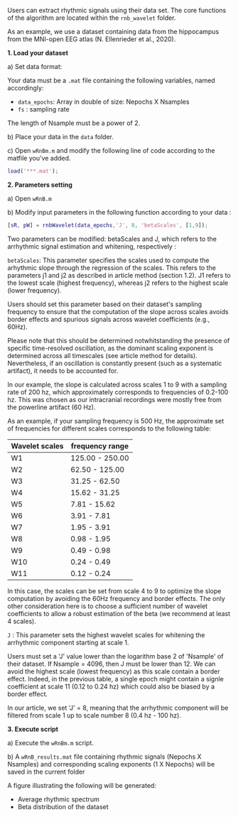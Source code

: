 Users can extract rhythmic signals using their data set. The core functions of the algorithm are located within the `rnb_wavelet` folder. 

As an example, we use a dataset containing data from the hippocampus from the MNI-open EEG atlas (N. Ellenrieder et al., 2020).

**1. Load your dataset**

a) Set data format:

  Your data must be a `.mat` file containing the following variables, named accordingly:
  - `data_epochs`: Array in double of size: Nepochs X Nsamples
  - `fs` : sampling rate 

   The length of Nsample must be a power of 2.
   
b) Place your data in the `data` folder.

c) Open `wRnBm.m` and modify the following line of code according to the matfile you've added.

```matlab
load('***.mat');
```

**2. Parameters setting**

a) Open `wRnB.m`

b) Modify input parameters  in the following function according to your data :

```matlab
[sR, pW] = rnbWavelet(data_epochs,'J', 8, 'betaScales', [1,9]);
```
Two parameters can be modified: betaScales and J, which refers to the arrhythmic signal estimation and whitening, respectively : 

`betaScales`: This parameter specifies the scales used to compute the arhythmic slope through the regression of the scales. This refers to the parameters j1 and j2 as described in article method (section 1.2).
J1 refers to the lowest scale (highest frequency), whereas j2 refers to the highest scale (lower frequency). 

Users should set this parameter based on their dataset's sampling frequency to ensure that the computation of the slope across scales avoids border effects and spurious signals across wavelet coefficients (e.g., 60Hz).

Please note that this should be determined notwhitstanding the presence of specific time-resolved oscillation, as the dominant scaling exponent is determined across all timescales (see article method for details). Nevertheless, if an oscillation is constantly present (such as a systematic artifact), it needs to be accounted for.

In our example, the slope is calculated across scales 1 to 9 with a sampling rate of 200 hz, which approximately corresponds to frequencies of 0.2-100 hz. This was chosen as our intracranial recordings were mostly free from the powerline artifact (60 Hz).

As an example, if your sampling frequency is 500 Hz, the approximate set of frequencies for different scales corresponds to the following table:

| Wavelet scales | frequency range |
|----------------|-----------------|
|       W1       |  125.00 - 250.00|
|       W2       |   62.50 - 125.00|
|       W3       |   31.25 - 62.50 |
|       W4       |   15.62 - 31.25 |
|       W5       |    7.81 - 15.62 |
|       W6       |    3.91 - 7.81  |
|       W7       |    1.95 - 3.91  |
|       W8       |    0.98 - 1.95  |
|       W9       |    0.49 - 0.98  |
|      W10       |    0.24 - 0.49  |
|      W11       |    0.12 - 0.24  |

In this case, the scales can be set from scale 4 to 9 to optimize the slope computation by avoiding the 60Hz frequency and border effects.
The only other consideration here is to choose a sufficient number of wavelet coefficients to allow a robust estimation of the beta (we recommend at least 4 scales).


`J` :  This parameter sets the highest wavelet scales for whitening the arrhythmic component starting at scale 1.

Users must set a 'J' value  lower than the logarithm base 2 of 'Nsample' of their dataset. If Nsample = 4096, then J must be lower than 12. We can avoid the highest scale (lowest frequency) as this scale contain a border effect. Indeed, in the previous table, a single epoch might contain a signle coefficient at scale 11 (0.12 to 0.24 hz)  which could also be biased by a border effect.

In our article, we set 'J' = 8, meaning that the arrhythmic component will be filtered from scale 1 up to scale number 8 (0.4 hz - 100 hz). 

**3. Execute script**

a) Execute the `wRnBm.m` script.

b) A `wRnB_results.mat` file containing rhythmic signals (Nepochs X Nsamples) and corresponding scaling exponents (1 X Nepochs) will be saved in the current folder
  
  A figure illustrating the following will be generated:
  - Average rhythmic spectrum
  - Beta distribution of the dataset
